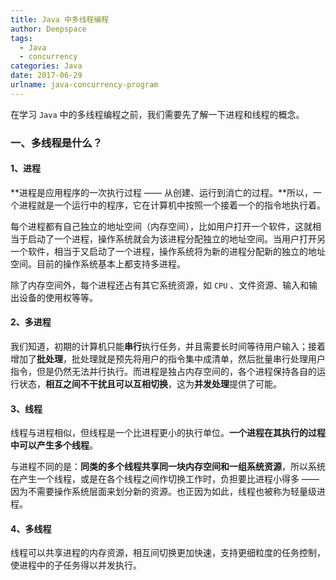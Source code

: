 ```yaml
---
title: Java 中多线程编程
author: Deepspace
tags:
  - Java
  - concurrency
categories: Java
date: 2017-06-29
urlname: java-concurrency-program
---
```




在学习 `Java` 中的多线程编程之前，我们需要先了解一下进程和线程的概念。



### 一、多线程是什么？

#### 1、进程

**进程是应用程序的一次执行过程 —— 从创建、运行到消亡的过程。**所以，一个进程就是一个运行中的程序，它在计算机中按照一个接着一个的指令地执行着。

每个进程都有自己独立的地址空间（内存空间），比如用户打开一个软件，这就相当于启动了一个进程，操作系统就会为该进程分配独立的地址空间。当用户打开另一个软件，相当于又启动了一个进程，操作系统将为新的进程分配新的独立的地址空间。目前的操作系统基本上都支持多进程。

除了内存空间外，每个进程还占有其它系统资源，如 `CPU` 、文件资源、输入和输出设备的使用权等等。



#### 2、多进程

我们知道，初期的计算机只能**串行**执行任务，并且需要长时间等待用户输入；接着增加了**批处理**，批处理就是预先将用户的指令集中成清单，然后批量串行处理用户指令，但是仍然无法并行执行。而进程是独占内存空间的，各个进程保持各自的运行状态，**相互之间不干扰且可以互相切换**，这为**并发处理**提供了可能。



#### 3、线程

线程与进程相似，但线程是一个比进程更小的执行单位。**一个进程在其执行的过程中可以产生多个线程**。

与进程不同的是：**同类的多个线程共享同一块内存空间和一组系统资源**，所以系统在产生一个线程，或是在各个线程之间作切换工作时，负担要比进程小得多 —— 因为不需要操作系统层面来划分新的资源。也正因为如此，线程也被称为轻量级进程。



#### 4、多线程

线程可以共享进程的内存资源，相互间切换更加快速，支持更细粒度的任务控制，使进程中的子任务得以并发执行。